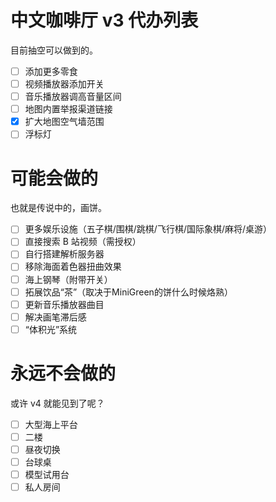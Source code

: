 # 中文咖啡厅 v3 代办列表

目前抽空可以做到的。

- [ ] 添加更多零食
- [ ] 视频播放器添加开关
- [ ] 音乐播放器调高音量区间
- [ ] 地图内置举报渠道链接
- [x] 扩大地图空气墙范围
- [ ] 浮标灯

# 可能会做的

也就是传说中的，画饼。

- [ ] 更多娱乐设施（五子棋/围棋/跳棋/飞行棋/国际象棋/麻将/桌游）
- [ ] 直接搜索 B 站视频（需授权）
- [ ] 自行搭建解析服务器
- [ ] 移除海面着色器扭曲效果
- [ ] 海上钢琴（附带开关）
- [ ] 拓展饮品“茶”（取决于MiniGreen的饼什么时候烙熟）
- [ ] 更新音乐播放器曲目
- [ ] 解决画笔滞后感
- [ ] “体积光”系统

# 永远不会做的

或许 v4 就能见到了呢？

- [ ] 大型海上平台
- [ ] 二楼
- [ ] 昼夜切换
- [ ] 台球桌
- [ ] 模型试用台
- [ ] 私人房间
